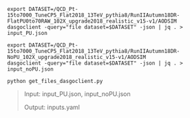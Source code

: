
```console
export DATASET=/QCD_Pt-15to7000_TuneCP5_Flat2018_13TeV_pythia8/RunIIAutumn18DR-FlatPU0to70RAW_102X_upgrade2018_realistic_v15-v1/AODSIM
dasgoclient -query="file dataset=$DATASET" -json | jq . > input_PU.json
```

```console
export DATASET=/QCD_Pt-15to7000_TuneCP5_Flat2018_13TeV_pythia8/RunIIAutumn18DR-NoPU_102X_upgrade2018_realistic_v15-v1/AODSIM
dasgoclient -query="file dataset=$DATASET" -json | jq . > input_noPU.json
```

```console
python get_files_dasgoclient.py
```

>Input: input_PU.json, input_noPU.json
>
>Output: inputs.yaml


